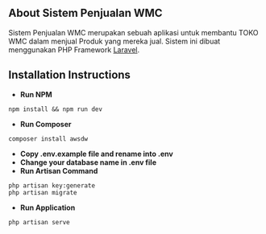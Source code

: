 ## About Sistem Penjualan WMC

Sistem Penjualan WMC merupakan sebuah aplikasi untuk membantu TOKO WMC dalam menjual Produk yang mereka jual. Sistem ini dibuat menggunakan PHP Framework [Laravel](https://laravel.com/).

## Installation Instructions
- **Run NPM**
```
npm install && npm run dev
```

- **Run Composer**

``` 
composer install awsdw
```

- **Copy .env.example file and rename into .env**
- **Change your database name in .env file**
- **Run Artisan Command**
```
php artisan key:generate
php artisan migrate
```
- **Run Application**
``` 
php artisan serve 
```
